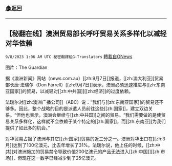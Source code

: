 ###  [:house:返回](README.md)
---


## 【秘翻在线】澳洲贸易部长呼吁贸易关系多样化以减轻对华依赖
`9/8/2023 1:06 AM UTC 秘密翻譯組G-Translators` [轉載自GNews](https://gnews.org/articles/1660536)

图片：The Guardian

据《澳洲新闻》网站（news.com.au）[[zh:9月7日]]报道，[[zh:澳大利亚]]贸易部长唐·法瑞尔（Don Farrell）[[zh:9月7日]]表示，澳洲必须迅速推进与[[zh:东南亚国家]]的贸易，以减轻对[[zh:中共国]][[zh:经济]]的过度依赖。

法瑞尔对[[zh:澳洲广播公司]]（ABC）说：“我们与[[zh:东南亚国家]]的贸易还不够多。因此，整个战略的目的是派遣人员前往这些[[zh:国家]]，建立双边关系。“但他也表示，澳洲会继续与[[zh:中共国]]之间的贸易。“我们需要做的是使贸易关系多样化，这样就不会依赖于某个特定的[[zh:国家]]，而[[zh:东南亚]]为我们提供了如此多的机会。”

对华贸易占据了澳洲与其它[[zh:国家]]贸易的近三分之一。澳洲对华出口在[[zh:3月]]达到了100亿澳元，比去年增长了31%。法瑞尔说，他上任的时候，[[zh:中共]]对澳洲施加的贸易禁令导致价值200亿澳元的产品无法进入[[zh:中国]][[zh:市场]]，但现在这一数字已经减少到了25亿澳元。
